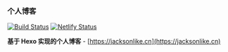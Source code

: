 ### 个人博客
[![Build Status](https://travis-ci.org/Jacksonlike/jacksonlike.github.io.svg?branch=src)](https://travis-ci.org/Jacksonlike/jacksonlike.github.io) [![Netlify Status](https://api.netlify.com/api/v1/badges/42b4c814-2875-4748-9d5a-0280bf59f8da/deploy-status)](https://app.netlify.com/sites/jacksonlike/deploys)  
  

**基于 Hexo 实现的个人博客** - [https://jacksonlike.cn](https://jacksonlike.cn)
